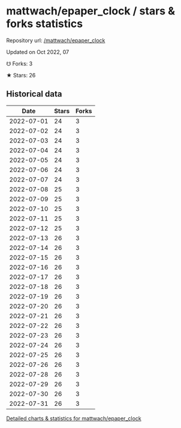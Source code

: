 # mattwach/epaper_clock / stars & forks statistics

Repository url: [/mattwach/epaper_clock](https://github.com/mattwach/epaper_clock)

Updated on Oct 2022, 07

☋ Forks: 3

★ Stars: 26

## Historical data
| Date | Stars | Forks |
|------|-------|-------|
| 2022-07-01 | 24 | 3 | 
| 2022-07-02 | 24 | 3 | 
| 2022-07-03 | 24 | 3 | 
| 2022-07-04 | 24 | 3 | 
| 2022-07-05 | 24 | 3 | 
| 2022-07-06 | 24 | 3 | 
| 2022-07-07 | 24 | 3 | 
| 2022-07-08 | 25 | 3 | 
| 2022-07-09 | 25 | 3 | 
| 2022-07-10 | 25 | 3 | 
| 2022-07-11 | 25 | 3 | 
| 2022-07-12 | 25 | 3 | 
| 2022-07-13 | 26 | 3 | 
| 2022-07-14 | 26 | 3 | 
| 2022-07-15 | 26 | 3 | 
| 2022-07-16 | 26 | 3 | 
| 2022-07-17 | 26 | 3 | 
| 2022-07-18 | 26 | 3 | 
| 2022-07-19 | 26 | 3 | 
| 2022-07-20 | 26 | 3 | 
| 2022-07-21 | 26 | 3 | 
| 2022-07-22 | 26 | 3 | 
| 2022-07-23 | 26 | 3 | 
| 2022-07-24 | 26 | 3 | 
| 2022-07-25 | 26 | 3 | 
| 2022-07-26 | 26 | 3 | 
| 2022-07-28 | 26 | 3 | 
| 2022-07-29 | 26 | 3 | 
| 2022-07-30 | 26 | 3 | 
| 2022-07-31 | 26 | 3 | 


[Detailed charts & statistics for mattwach/epaper_clock](https://reviewgithub.com/rep/mattwach/epaper_clock)
